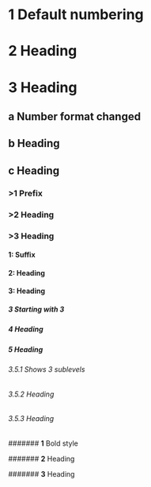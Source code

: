 1 Default numbering
===================

2 Heading
=========

3 Heading
=========

a Number format changed
-----------------------

b Heading
---------

c Heading
---------

### &gt;1 Prefix

### &gt;2 Heading

### &gt;3 Heading

#### 1: Suffix

#### 2: Heading

#### 3: Heading

##### 3 Starting with 3

##### 4 Heading

##### 5 Heading

###### 3.5.1 Shows 3 sublevels

###### 3.5.2 Heading

###### 3.5.3 Heading

####### **1** Bold style

####### **2** Heading

####### **3** Heading

